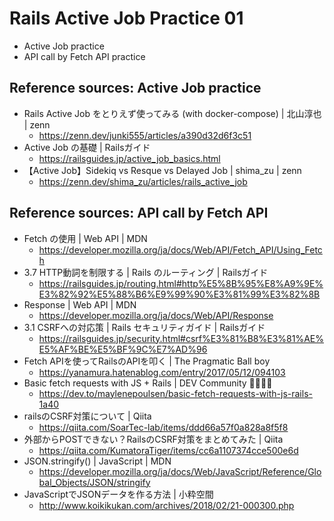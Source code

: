 # Rails Active Job Practice 01
- Active Job practice
- API call by Fetch API practice

## Reference sources: Active Job practice
- Rails Active Job をとりえず使ってみる (with docker-compose) | 北山淳也 | zenn
  - https://zenn.dev/junki555/articles/a390d32d6f3c51
- Active Job の基礎 | Railsガイド
  - https://railsguides.jp/active_job_basics.html
- 【Active Job】Sidekiq vs Resque vs Delayed Job | shima_zu | zenn
  - https://zenn.dev/shima_zu/articles/rails_active_job

## Reference sources: API call by Fetch API
- Fetch の使用 | Web API | MDN
  - https://developer.mozilla.org/ja/docs/Web/API/Fetch_API/Using_Fetch
- 3.7 HTTP動詞を制限する | Rails のルーティング | Railsガイド
  - https://railsguides.jp/routing.html#http%E5%8B%95%E8%A9%9E%E3%82%92%E5%88%B6%E9%99%90%E3%81%99%E3%82%8B
- Response | Web API | MDN
  - https://developer.mozilla.org/ja/docs/Web/API/Response
- 3.1 CSRFへの対応策 | Rails セキュリティガイド | Railsガイド
  - https://railsguides.jp/security.html#csrf%E3%81%B8%E3%81%AE%E5%AF%BE%E5%BF%9C%E7%AD%96
- Fetch APIを使ってRailsのAPIを叩く | The Pragmatic Ball boy
  - https://yanamura.hatenablog.com/entry/2017/05/12/094103
- Basic fetch requests with JS + Rails | DEV Community 👩‍💻👨‍💻
  - https://dev.to/maylenepoulsen/basic-fetch-requests-with-js-rails-1a40
- railsのCSRF対策について | Qiita
  - https://qiita.com/SoarTec-lab/items/ddd66a57f0a828a8f5f8
- 外部からPOSTできない？RailsのCSRF対策をまとめてみた | Qiita
  - https://qiita.com/KumatoraTiger/items/cc6a1107374cce500e6d
- JSON.stringify() | JavaScript | MDN
  - https://developer.mozilla.org/ja/docs/Web/JavaScript/Reference/Global_Objects/JSON/stringify
- JavaScriptでJSONデータを作る方法 | 小粋空間
  - http://www.koikikukan.com/archives/2018/02/21-000300.php
